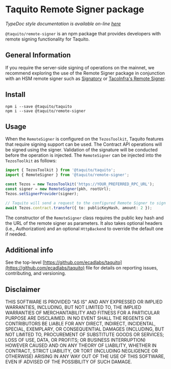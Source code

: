 # Taquito Remote Signer package
*TypeDoc style documentation is available on-line [here](https://taquito.io/typedoc/modules/_taquito_remote_signer.html)*

`@taquito/remote-signer` is an npm package that provides developers with remote signing functionality for Taquito. 

## General Information

If you require the server-side signing of operations on the mainnet, we recommend exploring the use of the Remote Signer package in conjunction with an HSM remote signer such as [Signatory](https://signatory.io/) or [TacoInfra's Remote Signer](https://github.com/tacoinfra/remote-signer).

## Install 

```
npm i --save @taquito/taquito
npm i --save @taquito/remote-signer
```

## Usage

When the `RemoteSigner` is configured on the `TezosToolkit`, Taquito features that require signing support can be used. The Contract API operations will be signed using the signer. Validation of the signature will be conducted before the operation is injected. The `RemoteSigner` can be injected into the `TezosToolkit` as follows:

```ts
import { TezosToolkit } from '@taquito/taquito';
import { RemoteSigner } from '@taquito/remote-signer';

const Tezos = new TezosToolkit('https://YOUR_PREFERRED_RPC_URL');
const signer = new RemoteSigner(pkh, rootUrl);
Tezos.setSignerProvider(signer);

// Taquito will send a request to the configured Remote Signer to sign the transfer operation:
await Tezos.contract.transfer({ to: publicKeyHash, amount: 2 });
```

The constructor of the `RemoteSigner` class requires the public key hash and the URL of the remote signer as parameters. It also takes optional headers (i.e., Authorization) and an optional `HttpBackend` to override the default one if needed.

## Additional info

See the top-level [https://github.com/ecadlabs/taquito](https://github.com/ecadlabs/taquito) file for details on reporting issues, contributing, and versioning.

## Disclaimer

THIS SOFTWARE IS PROVIDED "AS IS" AND ANY EXPRESSED OR IMPLIED WARRANTIES, INCLUDING, BUT NOT LIMITED TO, THE IMPLIED WARRANTIES OF MERCHANTABILITY AND FITNESS FOR A PARTICULAR PURPOSE ARE DISCLAIMED. IN NO EVENT SHALL THE REGENTS OR CONTRIBUTORS BE LIABLE FOR ANY DIRECT, INDIRECT, INCIDENTAL, SPECIAL, EXEMPLARY, OR CONSEQUENTIAL DAMAGES (INCLUDING, BUT NOT LIMITED TO, PROCUREMENT OF SUBSTITUTE GOODS OR SERVICES; LOSS OF USE, DATA, OR PROFITS; OR BUSINESS INTERRUPTION) HOWEVER CAUSED AND ON ANY THEORY OF LIABILITY, WHETHER IN CONTRACT, STRICT LIABILITY, OR TORT (INCLUDING NEGLIGENCE OR OTHERWISE) ARISING IN ANY WAY OUT OF THE USE OF THIS SOFTWARE, EVEN IF ADVISED OF THE POSSIBILITY OF SUCH DAMAGE.